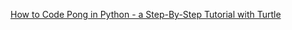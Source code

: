 
[How to Code Pong in Python - a Step-By-Step Tutorial with Turtle](https://www.freecodecamp.org/news/how-to-code-pong-in-python)
